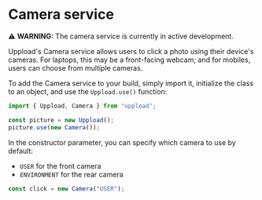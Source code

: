 # Camera service

⚠️ **WARNING:** The camera service is currently in active development.

Uppload's Camera service allows users to click a photo using their device's cameras. For laptops, this may be a front-facing webcam; and for mobiles, users can choose from multiple cameras.

<!-- ![Screenshot of Camera service](/assets/screenshots/camera.png) -->

To add the Camera service to your build, simply import it, initialize the class to an object, and use the `Uppload.use()` function:

```ts
import { Uppload, Camera } from "uppload";

const picture = new Uppload();
picture.use(new Camera());
```

In the constructor parameter, you can specify which camera to use by default:

- `USER` for the front camera
- `ENVIRONMENT` for the rear camera

```ts
const click = new Camera("USER");
```
